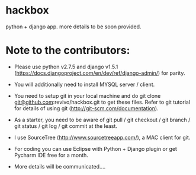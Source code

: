 hackbox
=======

python + django app. more details to be soon provided.

Note to the contributors:
=========================

* Please use python v2.7.5 and django v1.5.1 (https://docs.djangoproject.com/en/dev/ref/django-admin/) for parity.
 
* You will additionally need to install MYSQL server / client.
 
* You need to setup git in your local machine and do git clone git@github.com:revivo/hackbox.git to get these files.
  Refer to git tutorial for details of using git (http://git-scm.com/documentation).

* As a starter, you need to be aware of git pull / git checkout / git branch / git status / git log / git commit at the least.
 
* I use SourceTree (http://www.sourcetreeapp.com/), a MAC client for git.

* For coding you can use Eclipse with Python + Django plugin or get Pycharm IDE free for a month. 
 
* More details will be communicated....
